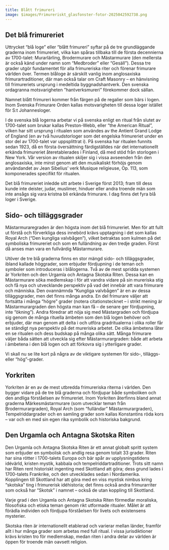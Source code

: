 ```yaml
---
title: Blått frimureri
image: $images/Frimureriskt_glasfonster-fotor-2025042592738.png
---
```

## Det blå frimureriet

Uttrycket “blå loge” eller “blått frimureri” syftar på de tre grundläggande graderna inom frimureriet, vilka kan spåras tillbaka till de första decennierna av 1700-talet: Murarlärling, Brodermurare och Mästarmurare (den mellersta är också känd under namn som “Medbroder” eller “Gesäll”). Dessa tre grader utgör fundamentet för alla frimureriska riter och förenar frimurare världen över. Termen blåloge är särskilt vanlig inom anglosaxiska frimurartraditioner, där man också talar om Craft Masonry – en hänvisning till frimureriets ursprung i medeltida byggnadshantverk. Den svenska ordagranna motsvarigheten ”hantverksmureri” förekommer dock sällan.

Namnet blått frimureri kommer från färgen på de regalier som bärs i logen. Inom Svenska Frimurare Orden kallas motsvarigheten till dessa loger istället för S:t Johannesloger.

I de svenska blå logerna arbetar vi på svenska enligt en ritual från slutet av 1700-talet som brukar kallas Preston-Webb, eller “the American Ritual”, vilken har sitt ursprung i ritualen som användes av the Antient Grand Lodge of England (en av två huvudstorloger som det engelska frimureriet under en stor del av 1700-talet var uppsplittrat i). På svenska har ritualen funnits sedan 1923, då en första översättning färdigställdes när det internationellt erkända frimureriet återetablerades i Finland, då med stöd från storlogen i New York. Vår version av ritualen skiljer sig i vissa avseenden från den anglosaxiska, inte minst genom att den musikaliskt förhöjs genom användandet av Jean Sibelius’ verk Musique religieuse, Op. 113, som komponerades specifikt för ritualen.

Det blå frimureriet inledde sitt arbete i Sverige först 2013; fram till dess kunde inte deister, judar, muslimer, hinduer eller andra troende män som inte ansågs sig vara kristna bli erkända frimurare. I dag finns det fyra blå loger i Sverige.

## Sido- och tilläggsgrader

Mästarmuraregraden är den högsta inom det blå frimureriet. Men för att fullt ut förstå och förverkliga dess innebörd krävs upptagning i det som kallas Royal Arch (“Den kungliga valvbågen”), vilket betraktas som kulmen på det symboliska frimureriet och som en fulländning av den tredje graden. Först då anses man vara en fullvärdig Mästarmurare.

Utöver de tre blå graderna finns en stor mängd sido- och tilläggsgrader, ibland kallade höggrader, som erbjuder fördjupning i de teman och symboler som introduceras i blålogerna. Två av de mest spridda systemen är Yorkriten och den Urgamla och Antagna Skotska Riten. Dessa kan en Mästarmurare söka medlemskap i för att vandra vidare på sin mureriska stig och få nya och utvecklande perspektiv på vad det innebär att vara frimurare och människa. Den ovannämnda “Kungliga valvbågen” är en av dessa tilläggsgrader, men det finns många andra. En del frimurare väljer att fortsätta i många “högre” grader (notera citationstecknet – i strikt mening är Mästarmurargraden den högsta man kan få – de senare ger fördjupning, inte “ökning”). Andra föredrar att nöja sig med Mästargraden och fördjupa sig genom de många rituella ämbeten som den blå logen behöver och erbjuder, där man genom att delta i och utföra gradritualerna i olika roller får se ständigt nya perspektiv på det mureriska arbetet. De olika ämbetena låter en se ritualen och dess budskap på många olika sätt. Många frimurare väljer båda sätten att utveckla sig efter Mästarmurargraden: både att arbeta i ämbetena i den blå logen och att förkovra sig i ytterligare grader.

Vi skall nu se lite kort på några av de viktigare systemen för sido-, tilläggs- eller “hög”-grader.

## Yorkriten

Yorkriten är en av de mest utbredda frimureriska riterna i världen. Den bygger vidare på de tre blå graderna och fördjupar både symboliken och den andliga förståelsen av frimureriet. Inom Yorkriten återfinns bland annat graderna Märkesmästarmurare (som utvecklar teman från Brodermurargraden), Royal Arch (som “fulländar” Mästarmurargraden), Tempelriddargrader och en samling grader som kallas Konstantins röda kors – var och en med sin egen rika symbolik och historiska bakgrund.

## Den Urgamla och Antagna Skotska Riten

Den Urgamla och Antagna Skotska Riten är ett annat globalt spritt system som erbjuder en symbolisk och andlig resa genom totalt 33 grader. Riten har sina rötter i 1700-talets Europa och bär spår av upplysningstidens idévärld, kristen mystik, kabbala och tempelriddartraditioner. Trots sitt namn har Riten rent historiskt ingenting med Skottland att göra; dess grund lades i 1700-talets Frankrike, och den utvecklades sedan i Nordamerika. Kopplingen till Skottland har att göra med en viss mystisk nimbus kring “skotska” ting i frimurerisk idéhistoria; det finns också andra frimurarriter som också har “Skotsk” i namnet – också de utan koppling till Skottland.

Varje grad i den Urgamla och Antagna Skotska Riten förmedlar moraliska, filosofiska och etiska teman genom rikt utformade ritualer. Målet är att förädla individen och fördjupa förståelsen för livets och existensens mysterier.

Skotska riten är internationellt etablerad och varierar mellan länder, framför allt i hur många grader som arbetas med full ritual. I vissa jurisdiktioner krävs kristen tro för medlemskap, medan riten i andra delar av världen är öppen för troende män oavsett religion.
